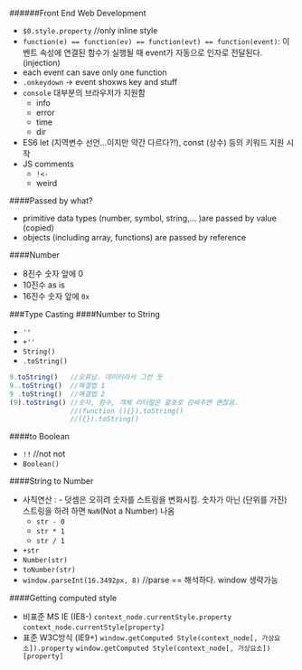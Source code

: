 ######Front End Web Development

- `$0.style.property` //only inline style
- `function(e) == function(ev) == function(evt) == function(event)`: 이벤트 속성에 연결된 함수가 실행될 때 event가 자동으로 인자로 전달된다. (injection)
- each event can save only one function
- `.onkeydown` -> event shoxws key and stuff
- `console` 대부분의 브라우저가 지원함
	- info
	- error
	- time
	- dir
- ES6 let (지역변수 선언...이지만 약간 다르다?!), const (상수) 등의 키워드 지원 시작
- JS comments
	- `!<-`
	- weird

####Passed by what?
- primitive data types (number, symbol, string,... )are passed by value (copied)
- objects (including array, functions) are passed by reference

####Number
- 8진수 숫자 앞에 0
- 10진수 as is
- 16진수 숫자 앞에 `0x`

###Type Casting
####Number to String
- `''`
- `+''`
- `String()`
- `.toString()`

```javascript
9.toString()   //오류남. 데이터라서 그런 듯
9..toString()  //해결법 1
9 .toString()  //해결법 2
(9).toString() //숫자, 함수, 객체 리터럴은 괄호로 감싸주면 괜찮음.
               //(function (){}).toString()	
               //({}).toString()
```

####to Boolean
- `!!` //not not
- `Boolean()`

####String to Number
- 사칙연산 : - 덧셈은 오히려 숫자를 스트링을 변화시킴. 숫자가 아닌 (단위를 가진) 스트링을 하려 하면 `NaN`(Not a Number) 나옴
	- `str - 0`
	- `str * 1`
	- `str / 1`
- `+str`
- `Number(str)`
- `toNumber(str)`
- `window.parseInt(16.3492px, 8)` //parse == 해석하다. window 생략가능

####Getting computed style
- 비표준 MS IE (IE8-) 
	`context_node.currentStyle.property`
	`context_node.currentStyle[property]`
- 표준 W3C방식 (IE9+) 
	`window.getComputed Style(context_node[, 가상요소]).property`
	`window.getComputed Style(context_node[, 가상요소])[property]`

